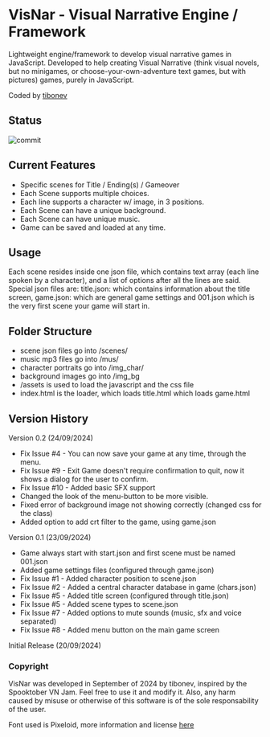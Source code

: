 # VisNar - Visual Narrative Engine / Framework
Lightweight engine/framework to develop visual narrative games in JavaScript.
Developed to help creating Visual Narrative (think visual novels, but no minigames, or choose-your-own-adventure text games, but with pictures) games, purely in JavaScript.

Coded by [tibonev](http://classicgames.com.br)

## Status
![commit](https://img.shields.io/github/last-commit/jflores82/visnar)

## Current Features
- Specific scenes for Title / Ending(s) / Gameover
- Each Scene supports multiple choices.
- Each line supports a character w/ image, in 3 positions.
- Each Scene can have a unique background.
- Each Scene can have unique music. 
- Game can be saved and loaded at any time.

## Usage 
Each scene resides inside one json file, which contains text array (each line spoken by a character), and a list of options after all the lines are said. 
Special json files are: title.json: which contains information about the title screen, game.json: which are general game settings and 001.json which is the very first scene your game will start in.

## Folder Structure
- scene json files go into /scenes/
- music mp3 files go into /mus/
- character portraits go into /img_char/
- background images go into /img_bg
- /assets is used to load the javascript and the css file
- index.html is the loader, which loads title.html which loads game.html

## Version History
Version 0.2 (24/09/2024)
- Fix Issue #4 - You can now save your game at any time, through the menu.
- Fix Issue #9 - Exit Game doesn't require confirmation to quit, now it shows a dialog for the user to confirm.
- Fix Issue #10 - Added basic SFX support
- Changed the look of the menu-button to be more visible.
- Fixed error of background image not showing correctly (changed css for the class)
- Added option to add crt filter to the game, using game.json

Version 0.1 (23/09/2024)
- Game always start with start.json and first scene must be named 001.json
- Added game settings files (configured through game.json)
- Fix Issue #1 - Added character position to scene.json
- Fix Issue #2 - Added a central character database in game (chars.json)
- Fix Issue #5 - Added title screen (configured through title.json)
- Fix Issue #5 - Added scene types to scene.json
- Fix Issue #7 - Added options to mute sounds (music, sfx and voice separated)
- Fix Issue #8 - Added menu button on the main game screen

Initial Release (20/09/2024)

### Copyright
VisNar was developed in September of 2024 by tibonev, inspired by the Spooktober VN Jam.
Feel free to use it and modify it. 
Also, any harm caused by misuse or otherwise of this software is of the sole responsability of the user.

Font used is Pixeloid, more information and license [here](https://ggbot.itch.io/pixeloid-font)